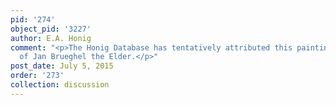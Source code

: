 ```yaml
---
pid: '274'
object_pid: '3227'
author: E.A. Honig
comment: "<p>The Honig Database has tentatively attributed this painting to the Studio
  of Jan Brueghel the Elder.</p>"
post_date: July 5, 2015
order: '273'
collection: discussion
---
```

